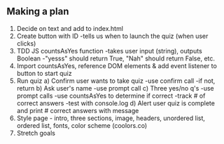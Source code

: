 ## Making a plan

1) Decide on text and add to index.html
2) Create button with ID
    -tells us when to launch the quiz (when user clicks)
3) TDD JS countsAsYes function 
    -takes user input (string), outputs Boolean
    -"yesss" should return True, "Nah" should return False, etc.
4) Import countsAsYes, reference DOM elements & add event listener to button to start quiz
5) Run quiz
    a) Confirm user wants to take quiz
        -use confirm call
        -if not, return
    b) Ask user's name
        -use prompt call
    c) Three yes/no q's 
        -use prompt calls
        -use countsAsYes to determine if correct
        -track # of correct answers
            -test with console.log
    d) Alert user quiz is complete and print # correct answers with message
6) Style page - intro, three sections, image, headers, unordered list, ordered list, fonts, color scheme (coolors.co)
7) Stretch goals

